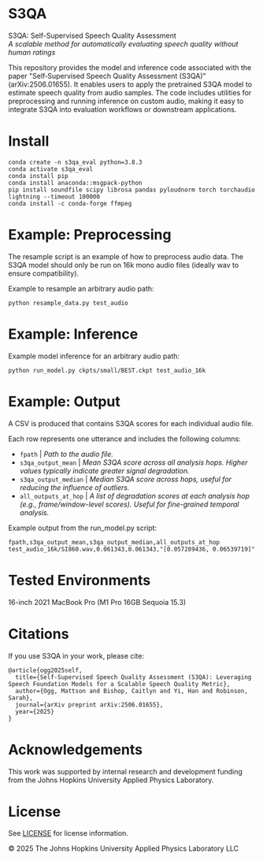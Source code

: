 # S3QA

S3QA: Self-Supervised Speech Quality Assessment  
*A scalable method for automatically evaluating speech quality without human ratings*

This repository provides the model and inference code associated with the paper "Self‑Supervised Speech Quality Assessment (S3QA)" (arXiv:2506.01655). It enables users to apply the pretrained S3QA model to estimate speech quality from audio samples. The code includes utilities for preprocessing and running inference on custom audio, making it easy to integrate S3QA into evaluation workflows or downstream applications.

# Install
```
conda create -n s3qa_eval python=3.8.3
conda activate s3qa_eval
conda install pip
conda install anaconda::msgpack-python
pip install soundfile scipy librosa pandas pyloudnorm torch torchaudio lightning --timeout 100000
conda install -c conda-forge ffmpeg
```

# Example: Preprocessing
The resample script is an example of how to preprocess audio data. The S3QA model should only be run on 16k mono audio files (ideally wav to ensure compatibility).  

Example to resample an arbitrary audio path:   
```
python resample_data.py test_audio
```

# Example: Inference 
Example model inference for an arbitrary audio path:   
```
python run_model.py ckpts/small/BEST.ckpt test_audio_16k
```

# Example: Output
A CSV is produced that contains S3QA scores for each individual audio file.

Each row represents one utterance and includes the following columns:

- `fpath` | *Path to the audio file.*
- `s3qa_output_mean` | *Mean S3QA score across all analysis hops. Higher values typically indicate greater signal degradation.*
- `s3qa_output_median` | *Median S3QA score across hops, useful for reducing the influence of outliers.*
- `all_outputs_at_hop` | *A list of degradation scores at each analysis hop (e.g., frame/window-level scores). Useful for fine-grained temporal analysis.*

Example output from the run_model.py script:

```
fpath,s3qa_output_mean,s3qa_output_median,all_outputs_at_hop
test_audio_16k/SI860.wav,0.061343,0.061343,"[0.057289436, 0.06539719]"
```

# Tested Environments
16-inch 2021 MacBook Pro (M1 Pro 16GB Sequoia 15.3)

# Citations
If you use S3QA in your work, please cite:

```
@article{ogg2025self,
  title={Self-Supervised Speech Quality Assessment (S3QA): Leveraging Speech Foundation Models for a Scalable Speech Quality Metric},
  author={Ogg, Mattson and Bishop, Caitlyn and Yi, Han and Robinson, Sarah},
  journal={arXiv preprint arXiv:2506.01655},
  year={2025}
}
```

# Acknowledgements
This work was supported by internal research and development funding from the Johns Hopkins University Applied Physics Laboratory.

# License
See [LICENSE](LICENSE.md) for license information.

© 2025 The Johns Hopkins University Applied Physics Laboratory LLC

